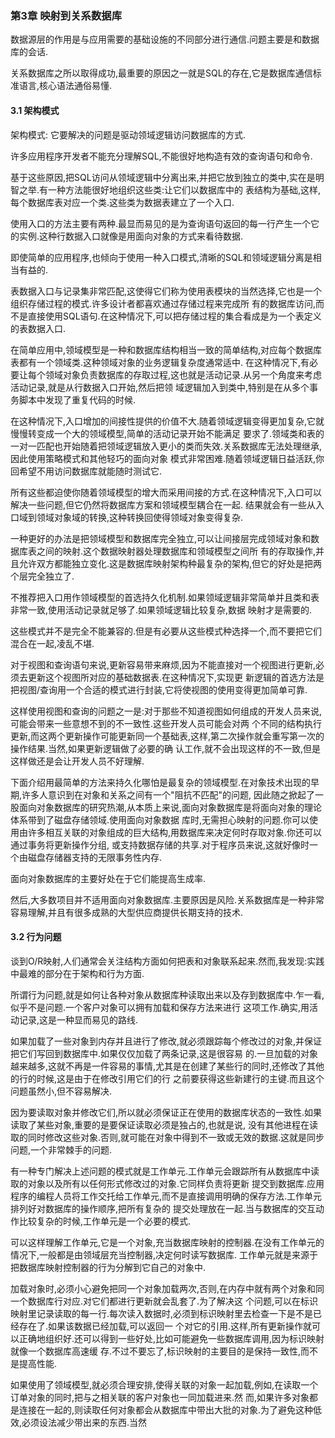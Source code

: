 ### 第3章 映射到关系数据库
数据源层的作用是与应用需要的基础设施的不同部分进行通信.问题主要是和数据库的会话.

关系数据库之所以取得成功,最重要的原因之一就是SQL的存在,它是数据库通信标准语言,核心语法通俗易懂.

#### 3.1 架构模式
架构模式: 它要解决的问题是驱动领域逻辑访问数据库的方式.

许多应用程序开发者不能充分理解SQL,不能很好地构造有效的查询语句和命令.

基于这些原因,把SQL访问从领域逻辑中分离出来,并把它放到独立的类中,实在是明智之举.有一种方法能很好地组织这些类:让它们以数据库中的
表结构为基础,这样,每个数据库表对应一个类.这些类为数据表建立了一个入口.

使用入口的方法主要有两种.最显而易见的是为查询语句返回的每一行产生一个它的实例.这种行数据入口就像是用面向对象的方式来看待数据.

即使简单的应用程序,也倾向于使用一种入口模式,清晰的SQL和领域逻辑分离是相当有益的.

表数据入口与记录集非常匹配,这使得它们称为使用表模块的当然选择,它也是一个组织存储过程的模式.许多设计者都喜欢通过存储过程来完成所
有的数据库访问,而不是直接使用SQL语句.在这种情况下,可以把存储过程的集合看成是为一个表定义的表数据入口.

在简单应用中,领域模型是一种和数据库结构相当一致的简单结构,对应每个数据库表都有一个领域类.这种领域对象的业务逻辑复杂度通常适中.
在这种情况下,有必要让每个领域对象负责数据库的存取过程,这也就是活动记录.从另一个角度来考虑活动记录,就是从行数据入口开始,然后把领
域逻辑加入到类中,特别是在从多个事务脚本中发现了重复代码的时候.

在这种情况下,入口增加的间接性提供的价值不大.随着领域逻辑变得更加复杂,它就慢慢转变成一个大的领域模型,简单的活动记录开始不能满足
要求了.领域类和表的一对一匹配也开始随着把领域逻辑放入更小的类而失效.关系数据库无法处理继承,因此使用策略模式和其他轻巧的面向对象
模式非常困难.随着领域逻辑日益活跃,你回希望不用访问数据库就能随时测试它.

所有这些都迫使你随着领域模型的增大而采用间接的方式.在这种情况下,入口可以解决一些问题,但它仍然将数据库方案和领域模型耦合在一起.
结果就会有一些从入口域到领域对象域的转换,这种转换回使得领域对象变得复杂.

一种更好的办法是把领域模型和数据库完全独立,可以让间接层完成领域对象和数据库表之间的映射.这个数据映射器处理数据库和领域模型之间所
有的存取操作,并且允许双方都能独立变化.这是数据库映射架构种最复杂的架构,但它的好处是把两个层完全独立了.

不推荐把入口用作领域模型的首选持久化机制.如果领域逻辑非常简单并且类和表非常一致,使用活动记录就足够了.如果领域逻辑比较复杂,数据
映射才是需要的.

这些模式并不是完全不能兼容的.但是有必要从这些模式种选择一个,而不要把它们混合在一起,凌乱不堪.

对于视图和查询语句来说,更新容易带来麻烦,因为不能直接对一个视图进行更新,必须去更新这个视图所对应的基础数据表.在这种情况下,实现更
新逻辑的首选方法是把视图/查询用一个合适的模式进行封装,它将使视图的使用变得更加简单可靠.

这样使用视图和查询的问题之一是:对于那些不知道视图如何组成的开发人员来说,可能会带来一些意想不到的不一致性.这些开发人员可能会对两
个不同的结构执行更新,而这两个更新操作可能更新同一个基础表,这样,第二次操作就会重写第一次的操作结果.当然,如果更新逻辑做了必要的确
认工作,就不会出现这样的不一致,但是这样做还是会让开发人员不好理解.

下面介绍用最简单的方法来持久化哪怕是最复杂的领域模型.在对象技术出现的早期,许多人意识到在对象和关系之间有一个"阻抗不匹配"的问题,
因此随之掀起了一股面向对象数据库的研究热潮,从本质上来说,面向对象数据库是将面向对象的理论体系带到了磁盘存储领域.使用面向对象数据
库时,无需担心映射的问题.你可以使用由许多相互关联的对象组成的巨大结构,用数据库来决定何时存取对象.你还可以通过事务将更新操作分组,
或支持数据存储的共享.对于程序员来说,这就好像时一个由磁盘存储器支持的无限事务性内存.

面向对象数据库的主要好处在于它们能提高生成率.

然后,大多数项目并不适用面向对象数据库.主要原因是风险.关系数据库是一种非常容易理解,并且有很多成熟的大型供应商提供长期支持的技术.

#### 3.2 行为问题
谈到O/R映射,人们通常会关注结构方面如何把表和对象联系起来.然而,我发现:实践中最难的部分在于架构和行为方面.

所谓行为问题,就是如何让各种对象从数据库种读取出来以及存到数据库中.乍一看,似乎不是问题.一个客户对象可以拥有加载和保存方法来进行
这项工作.确实,用活动记录,这是一种显而易见的路线.

如果加载了一些对象到内存并且进行了修改,就必须跟踪每个修改过的对象,并保证把它们写回到数据库中.如果仅仅加载了两条记录,这是很容易
的.一旦加载的对象越来越多,这就不再是一件容易的事情,尤其是在创建了某些行的同时,还修改了其他的行的时候,这是由于在修改引用它们的行
之前要获得这些新建行的主键.而且这个问题虽然小,但不容易解决.

因为要读取对象并修改它们,所以就必须保证正在使用的数据库状态的一致性.如果读取了某些对象,重要的是要保证读取必须是独占的,也就是说,
没有其他进程在读取的同时修改这些对象.否则,就可能在对象中得到不一致或无效的数据.这就是同步问题,一个非常棘手的问题.

有一种专门解决上述问题的模式就是工作单元.工作单元会跟踪所有从数据库中读取的对象以及所有以任何形式修改过的对象.它同样负责将更新
提交到数据库.应用程序的编程人员将工作交托给工作单元,而不是直接调用明确的保存方法.工作单元排列好对数据库的操作顺序,把所有复杂的
提交处理放在一起.当与数据库的交互动作比较复杂的时候,工作单元是一个必要的模式.

可以这样理解工作单元,它是一个对象,充当数据库映射的控制器.在没有工作单元的情况下,一般都是由领域层充当控制器,决定何时读写数据库.
工作单元就是来源于把数据库映射控制器的行为分解到它自己的对象中.

加载对象时,必须小心避免把同一个对象加载两次,否则,在内存中就有两个对象和同一个数据库行对应.对它们都进行更新就会乱套了.为了解决这
个问题,可以在标识映射里记录读取的每一行.每次读入数据时,必须到标识映射里去检查一下是不是已经存在了.如果该数据已经加载,可以返回一
个对它的引用.这样,所有更新操作就可以正确地组织好.还可以得到一些好处,比如可能避免一些数据库调用,因为标识映射就像一个数据库高速缓
存.不过不要忘了,标识映射的主要目的是保持一致性,而不是提高性能.

如果使用了领域模型,就必须合理安排,使得关联的对象一起加载,例如,在读取一个订单对象的同时,把与之相关联的客户对象也一同加载进来.然
而,如果许多对象都是连接在一起的,则读取任何对象都会从数据库中带出大批的对象.为了避免这种低效,必须设法减少带出来的东西.当然